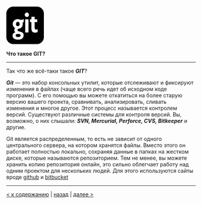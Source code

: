 ![git-logo](git-logo2.png)

**Что такое GIT?**

---

Так что же всё-таки такое ***GIT***?

***Git*** — это набор консольных утилит, которые отслеживают и фиксируют изменения в файлах (чаще всего речь идет об исходном коде программ). С его помощью вы можете откатиться на более старую версию вашего проекта, сравнивать, анализировать, сливать изменения и многое другое. Этот процесс называется контролем версий. Существуют различные системы для контроля версий. Вы, возможно, о них слышали: ***SVN, Mercurial, Perforce, CVS, Bitkeeper*** и другие.

Git является распределенным, то есть не зависит от одного центрального сервера, на котором хранятся файлы. Вместо этого он работает полностью локально, сохраняя данные в папках на жестком диске, которые называются репозиторием. Тем не менее, вы можете хранить копию репозитория онлайн, это сильно облегчает работу над одним проектом для нескольких людей. Для этого используются сайты вроде [github](https://github.com) и [bitbucket](https://bitbucket.org)

---

[< к содержанию](./readme.md) | [назад](./intro.md) | [далее >](./install.md)